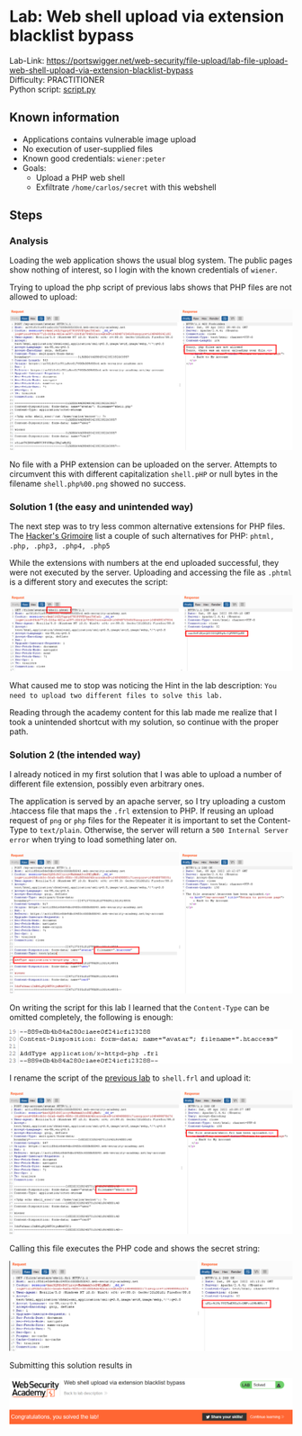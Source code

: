 # Lab: Web shell upload via extension blacklist bypass

Lab-Link: <https://portswigger.net/web-security/file-upload/lab-file-upload-web-shell-upload-via-extension-blacklist-bypass>  
Difficulty: PRACTITIONER  
Python script: [script.py](script.py)  

## Known information

- Applications contains vulnerable image upload
- No execution of user-supplied files
- Known good credentials: `wiener:peter`
- Goals:
  - Upload a PHP web shell
  - Exfiltrate `/home/carlos/secret` with this webshell

## Steps

### Analysis

Loading the web application shows the usual blog system. The public pages show nothing of interest, so I login with the known credentials of `wiener`.

Trying to upload the php script of previous labs shows that PHP files are not allowed to upload:

![no_php_upload](img/no_php_upload.png)

No file with a PHP extension can be uploaded on the server. Attempts to circumvent this with different capitalization `shell.pHP` or null bytes in the filename `shell.php%00.png` showed no success.

### Solution 1 (the easy and unintended way)

The next step was to try less common alternative extensions for PHP files. The [Hacker's Grimoire](https://vulp3cula.gitbook.io/hackers-grimoire/exploitation/web-application/file-upload-bypass) list a couple of such alternatives for PHP: `phtml, .php, .php3, .php4, .php5`

While the extensions with numbers at the end uploaded successful, they were not executed by the server. Uploading and accessing the file as `.phtml` is a different story and executes the script:

![phtml_solution](img/phtml_solution.png)

What caused me to stop was noticing the Hint in the lab description: `You need to upload two different files to solve this lab.`

Reading through the academy content for this lab made me realize that I took a unintended shortcut with my solution, so continue with the proper path.

### Solution 2 (the intended way)

I already noticed in my first solution that I was able to upload a number of different file extension, possibly even arbitrary ones.

The application is served by an apache server, so I try uploading a custom .htaccess file that maps the `.frl` extension to PHP. If reusing an upload request of `png` or `php` files for the Repeater it is important to set the Content-Type to `text/plain`. Otherwise, the server will return a `500 Internal Server error` when trying to load something later on.

![upload_of_htaccess](img/upload_of_htaccess.png)

On writing the script for this lab I learned that the `Content-Type` can be omitted completely, the following is enough:

![no_content_type](img/no_content_type.png)

I rename the script of the [previous lab](../Web_shell_upload_via_path_traversal/README.md) to `shell.frl` and upload it:

![upload_of_custom_extension_script](img/upload_of_custom_extension_script.png)

Calling this file executes the PHP code and shows the secret string:

![custom_solution](img/custom_solution.png)

Submitting this solution results in

![success](img/success.png)
